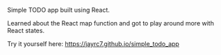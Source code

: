 Simple TODO app built using React.

Learned about the React map function and got to play around more with React states.

Try it yourself here: https://jayrc7.github.io/simple_todo_app
